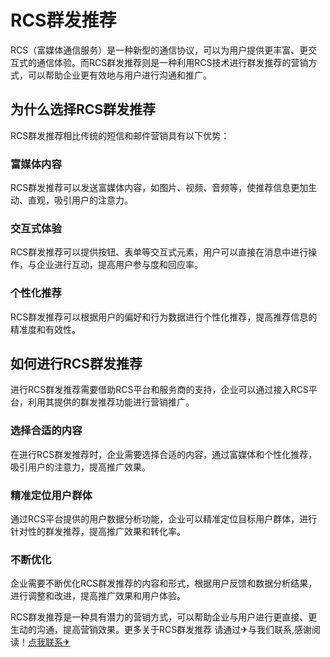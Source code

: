 # RCS群发推荐

RCS（富媒体通信服务）是一种新型的通信协议，可以为用户提供更丰富、更交互式的通信体验。而RCS群发推荐则是一种利用RCS技术进行群发推荐的营销方式，可以帮助企业更有效地与用户进行沟通和推广。

## 为什么选择RCS群发推荐

RCS群发推荐相比传统的短信和邮件营销具有以下优势：

### 富媒体内容

RCS群发推荐可以发送富媒体内容，如图片、视频、音频等，使推荐信息更加生动、直观，吸引用户的注意力。

### 交互式体验

RCS群发推荐可以提供按钮、表单等交互式元素，用户可以直接在消息中进行操作，与企业进行互动，提高用户参与度和回应率。

### 个性化推荐

RCS群发推荐可以根据用户的偏好和行为数据进行个性化推荐，提高推荐信息的精准度和有效性。

## 如何进行RCS群发推荐

进行RCS群发推荐需要借助RCS平台和服务商的支持，企业可以通过接入RCS平台，利用其提供的群发推荐功能进行营销推广。

### 选择合适的内容

在进行RCS群发推荐时，企业需要选择合适的内容，通过富媒体和个性化推荐，吸引用户的注意力，提高推广效果。

### 精准定位用户群体

通过RCS平台提供的用户数据分析功能，企业可以精准定位目标用户群体，进行针对性的群发推荐，提高推广效果和转化率。

### 不断优化

企业需要不断优化RCS群发推荐的内容和形式，根据用户反馈和数据分析结果，进行调整和改进，提高推广效果和用户体验。

RCS群发推荐是一种具有潜力的营销方式，可以帮助企业与用户进行更直接、更生动的沟通，提高营销效果。更多关于RCS群发推荐 请通过✈与我们联系,感谢阅读！[点我联系✈](https://en.k02.cc)
